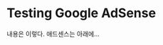 
# Testing Google AdSense 

내용은 이렇다. 
애드센스는 아래에... 

<div align="center">
<script async src="https://pagead2.googlesyndication.com/pagead/js/adsbygoogle.js"></script>
<ins class="adsbygoogle"
style="display:block; text-align:center;"
data-ad-layout="in-article"
data-ad-format="fluid"
data-ad-client="ca-pub-5998015764378916"
data-ad-slot="8073142933"></ins>
<script>
(adsbygoogle = window.adsbygoogle || []).push({});
</script>
</div>
<!--stackedit_data:
eyJoaXN0b3J5IjpbMjA2OTgzNzE1LDExNTk3NDk2NTMsLTkxMD
U1NTUyOCwtMTk5MDM2OTQ2NywyNTYzOTU4MjcsODAwOTYxODQy
LDE1NDQ1MTIzMjZdfQ==
-->